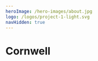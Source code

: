 ```yaml
---
heroImage: /hero-images/about.jpg
logo: /logos/project-1-light.svg
navHidden: true
---
```


# Cornwell
